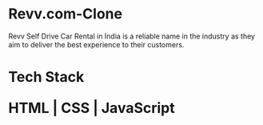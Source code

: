 # Revv.com-Clone
Revv Self Drive Car Rental in India is a reliable name in the industry as they aim to deliver the best experience to their customers.
 


<h1>Tech Stack</>

HTML |
CSS |
JavaScript 

<p align="center", margin-top:"20px"><img align="center" src="https://www.revv.co.in/blogs/wp-content/uploads/2020/09/Revv-Cars.jpg" alt="" /></p>
